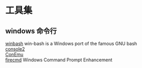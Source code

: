 工具集  
========

## windows 命令行

[winbash](http://win-bash.sourceforge.net/) win-bash is a Windows port of the famous GNU bash  
[console2](http://sourceforge.net/projects/console/)  
[ConEmu](https://conemu.codeplex.com/)  
[firecmd](http://www.brainasoft.com/firecmd/) Windows Command Prompt Enhancement  
